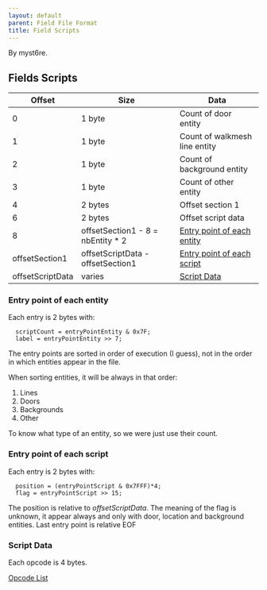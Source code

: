 ```yaml
---
layout: default
parent: Field File Format
title: Field Scripts
---
```


By myst6re.

## Fields Scripts

| Offset           | Size                               | Data                                                                 |
|------------------|------------------------------------|----------------------------------------------------------------------|
| 0                | 1 byte                             | Count of door entity                                                 |
| 1                | 1 byte                             | Count of walkmesh line entity                                        |
| 2                | 1 byte                             | Count of background entity                                           |
| 3                | 1 byte                             | Count of other entity                                                |
| 4                | 2 bytes                            | Offset section 1                                                     |
| 6                | 2 bytes                            | Offset script data                                                   |
| 8                | offsetSection1 - 8 = nbEntity \* 2 | [Entry point of each entity](#entry-point-of-each-entity) |
| offsetSection1   | offsetScriptData - offsetSection1  | [Entry point of each script](#entry-point-of-each-script) |
| offsetScriptData | varies                             | [Script Data](#script-data)                               |

### Entry point of each entity

Each entry is 2 bytes with:

      scriptCount = entryPointEntity & 0x7F;
      label = entryPointEntity >> 7;

The entry points are sorted in order of execution (I guess), not in the order in which entities appear in the file.

When sorting entities, it will be always in that order:

1.  Lines
2.  Doors
3.  Backgrounds
4.  Other

To know what type of an entity, so we were just use their count.

### Entry point of each script

Each entry is 2 bytes with:

      position = (entryPointScript & 0x7FFF)*4;
      flag = entryPointScript >> 15;

The position is relative to *offsetScriptData*. The meaning of the flag is unknown, it appear always and only with door, location and background entities. Last entry point is relative EOF

### Script Data

Each opcode is 4 bytes.

[Opcode List](../Field%20Opcodes/Opcodes)
